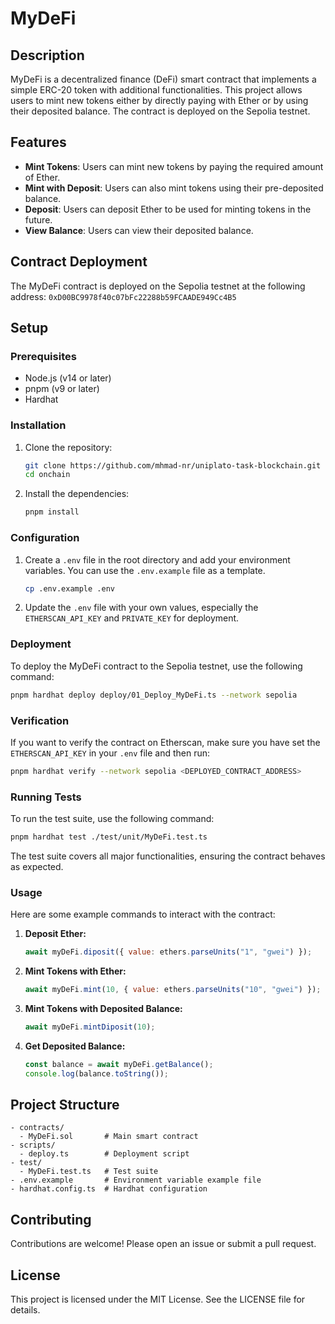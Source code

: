 # MyDeFi

## Description

MyDeFi is a decentralized finance (DeFi) smart contract that implements a simple ERC-20 token with additional functionalities. This project allows users to mint new tokens either by directly paying with Ether or by using their deposited balance. The contract is deployed on the Sepolia testnet.

## Features

- **Mint Tokens**: Users can mint new tokens by paying the required amount of Ether.
- **Mint with Deposit**: Users can also mint tokens using their pre-deposited balance.
- **Deposit**: Users can deposit Ether to be used for minting tokens in the future.
- **View Balance**: Users can view their deposited balance.

## Contract Deployment

The MyDeFi contract is deployed on the Sepolia testnet at the following address:
`0xD00BC9978f40c07bFc22288b59FCAADE949Cc4B5`

## Setup

### Prerequisites

- Node.js (v14 or later)
- pnpm (v9 or later)
- Hardhat

### Installation

1. Clone the repository:

   ```bash
   git clone https://github.com/mhmad-nr/uniplato-task-blockchain.git
   cd onchain
   ```

2. Install the dependencies:

   ```bash
   pnpm install
   ```

### Configuration

1. Create a `.env` file in the root directory and add your environment variables. You can use the `.env.example` file as a template.

   ```bash
   cp .env.example .env
   ```

2. Update the `.env` file with your own values, especially the `ETHERSCAN_API_KEY` and `PRIVATE_KEY` for deployment.

### Deployment

To deploy the MyDeFi contract to the Sepolia testnet, use the following command:

```bash
pnpm hardhat deploy deploy/01_Deploy_MyDeFi.ts --network sepolia
```

### Verification

If you want to verify the contract on Etherscan, make sure you have set the `ETHERSCAN_API_KEY` in your `.env` file and then run:

```bash
pnpm hardhat verify --network sepolia <DEPLOYED_CONTRACT_ADDRESS>
```

### Running Tests

To run the test suite, use the following command:

```bash
pnpm hardhat test ./test/unit/MyDeFi.test.ts
```

The test suite covers all major functionalities, ensuring the contract behaves as expected.

### Usage

Here are some example commands to interact with the contract:

1. **Deposit Ether:**

   ```js
   await myDeFi.diposit({ value: ethers.parseUnits("1", "gwei") });
   ```

2. **Mint Tokens with Ether:**

   ```js
   await myDeFi.mint(10, { value: ethers.parseUnits("10", "gwei") });
   ```

3. **Mint Tokens with Deposited Balance:**

   ```js
   await myDeFi.mintDiposit(10);
   ```

4. **Get Deposited Balance:**

   ```js
   const balance = await myDeFi.getBalance();
   console.log(balance.toString());
   ```

## Project Structure

```
- contracts/
  - MyDeFi.sol       # Main smart contract
- scripts/
  - deploy.ts        # Deployment script
- test/
  - MyDeFi.test.ts   # Test suite
- .env.example       # Environment variable example file
- hardhat.config.ts  # Hardhat configuration
```

## Contributing

Contributions are welcome! Please open an issue or submit a pull request.

## License

This project is licensed under the MIT License. See the LICENSE file for details.

